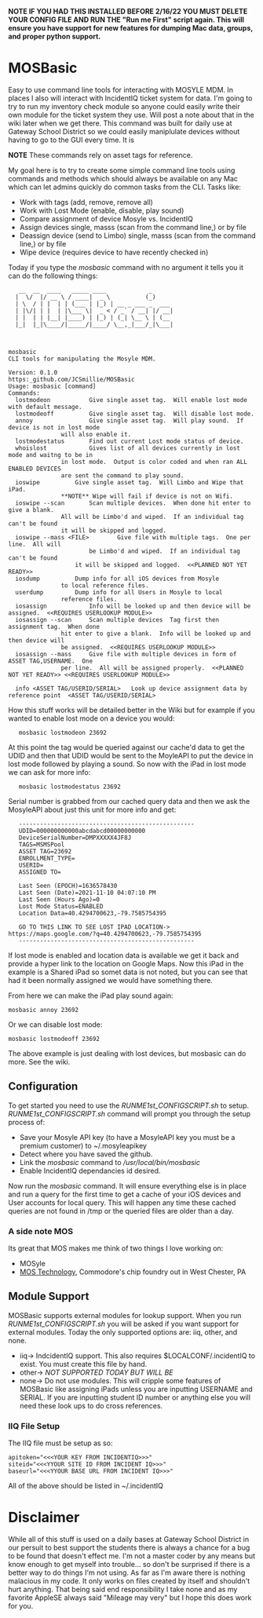 **NOTE IF YOU HAD THIS INSTALLED BEFORE 2/16/22 YOU MUST DELETE YOUR CONFIG FILE AND RUN THE "Run me First" script again.  This will ensure you have support for new features for dumping Mac data, groups, and proper python support.**


# MOSBasic

Easy to use command line tools for interacting with MOSYLE MDM.  In places I also will interact with IncidentIQ ticket system for data.  I'm going to try to run my inventory check module so anyone could easily write their own module for the ticket system they use.  Will post a note about that in the wiki later when we get there.  This command was built for daily use at Gateway School District so we could easily maniplulate devices without having to go to the GUI every time.  It is 
 
 **NOTE** These commands rely on asset tags for reference.  
 
 My goal here is to try to create some simple command line tools using commands and methods which should always be available on any Mac which can let admins quickly do common tasks from the CLI.  Tasks like:
 * Work with tags (add, remove, remove all)
 * Work with Lost Mode (enable, disable, play sound)
 * Compare assignment of device Mosyle vs. IncidentIQ
 * Assign devices single, masss (scan from the command line,) or by file
 * Deassign device (send to Limbo) single, masss (scan from the command line,) or by file
 * Wipe device (requires device to have recently checked in)
 
 Today if you type the _mosbasic_ command with no argument it tells you it can do the following things:
 ```
    __  __  ____   _____ ____            _
   |  \/  |/ __ \ / ____|  _ \          (_)
   | \  / | |  | | (___ | |_) | __ _ ___ _  ___
   | |\/| | |  | |\___ \|  _ < / _` / __| |/ __|
   | |  | | |__| |____) | |_) | (_| \__ \ | (__
   |_|  |_|\____/|_____/|____/ \__,_|___/_|\___|



 mosbasic
 CLI tools for manipulating the Mosyle MDM.

 Version: 0.1.0
 https:_github.com/JCSmillie/MOSBasic
 Usage: mosbasic [command]
 Commands:
   lostmodeon			Give single asset tag.  Will enable lost mode with default message.
   lostmodeoff			Give single asset tag.  Will disable lost mode.
   annoy         		Give single asset tag.  Will play sound.  If device is not in lost mode
  				will also enable it.
   lostmodestatus  		Find out current Lost mode status of device.
   whoislost			Gives list of all devices currently in lost mode and waitng to be in
   			  	in lost mode.  Output is color coded and when ran ALL ENABLED DEVICES
 				are sent the command to play sound.
   ioswipe			Give single asset tag.  Will Limbo and Wipe that iPad.
   				**NOTE** Wipe will fail if device is not on Wifi.
   ioswipe --scan		Scan multiple devices.  When done hit enter to give a blank.
   				All will be Limbo'd and wiped.  If an individual tag can't be found
 				it will be skipped and logged.
   ioswipe --mass <FILE>		Give file with multiple tags.  One per line.  All will
             			be Limbo'd and wiped.  If an individual tag can't be found
 		    		it will be skipped and logged.  <<PLANNED NOT YET READY>>
   iosdump			Dump info for all iOS devices from Mosyle
   				to local reference files.
   userdump			Dump info for all Users in Mosyle to local
 				reference files.
   iosassign			Info will be looked up and then device will be assigned.  <<REQUIRES USERLOOKUP MODULE>>
   iosassign --scan		Scan multiple devices  Tag first then assignment tag.  When done
   				hit enter to give a blank.  Info will be looked up and then device will
 				be assigned.  <<REQUIRES USERLOOKUP MODULE>>
   iosassign --mass		Give file with multiple devices in form of ASSET TAG,USERNAME.  One
   				per line.  All will be assigned properly.  <<PLANNED NOT YET READY>> <<REQUIRES USERLOOKUP MODULE>>

   info <ASSET TAG/USERID/SERIAL>	Look up device assignment data by reference point  <ASSET TAG/USERID/SERIAL>
 ```
 
How this stuff works will be detailed better in the Wiki but for example if you wanted to enable lost mode on a device you would:
 ```
    mosbasic lostmodeon 23692
 ```
At this point the tag would be queried against our cache'd data to get the UDID and then that UDID would be sent to the MoyleAPI to put the device in lost mode followed by playing a sound.  So now with the iPad in lost mode we can ask for more info:
 ```
    mosbasic lostmodestatus 23692
 ```
 Serial number is grabbed from our cached query data and then we ask the MosyleAPI about just this unit for more info and get:
 ```
	--------------------------------------------------
	UDID=000000000000abcdabcd00000000000
	DeviceSerialNumber=DMPXXXXX4JF8J
	TAGS=MSMSPool
	ASSET TAG=23692
	ENROLLMENT_TYPE=
	USERID=
	ASSIGNED TO=
    
	Last Seen (EPOCH)=1636578430
	Last Seen (Date)=2021-11-10 04:07:10 PM
	Last Seen (Hours Ago)=0
	Lost Mode Status=ENABLED
	Location Data=40.4294700623,-79.7585754395
    
	GO TO THIS LINK TO SEE LOST IPAD LOCATION-> https://maps.google.com/?q=40.4294700623,-79.7585754395
	--------------------------------------------------
 ```
If lost mode is enabled and location data is available we get it back and provide a hyper link to the location on Google Maps.  Now this iPad in the example is a Shared iPad so somet data is not noted, but you can see that had it been normally assigned we would have something there.

From here we can make the iPad play sound again:

    mosbasic annoy 23692
 
Or we can disable lost mode:

    mosbasic lostmodeoff 23692
 
The above example is just dealing with lost devices, but mosbasic can do more.  See the wiki.
 
 
## Configuration
 To get started you need to use the _RUNME1st_CONFIGSCRIPT.sh_ to setup.  _RUNME1st_CONFIGSCRIPT.sh_ command will prompt you through the setup process of:
 * Save your Mosyle API key (to have a MosyleAPI key you must be a premium customer) to ~/.mosyleapikey
 * Detect where you have saved the github.
 * Link the _mosbasic_ command to _/usr/local/bin/mosbasic_
 * Enable IncidentIQ dependancies id desired.

Now run the _mosbasic_ command.  It will ensure everything else is in place and run a query for the first time to get a cache of your iOS devices and User accounts for local query.  This will happen any time these cached queries are not found in /tmp or the queried files are older than a day.

### A side note MOS
Its great that MOS makes me think of two things I love working on:
 * MOSyle
 * [MOS Technology](https:_en.wikipedia.org/wiki/MOS_Technology), Commodore's chip foundry out in West Chester, PA



  
  
  
## Module Support
MOSBasic supports external modules for lookup support.  When you run _RUNME1st_CONFIGSCRIPT.sh_ you will be asked if you want support for external modules.  Today the only supported options are: iiq, other, and none.
  * iiq-> IndcidentIQ support.  This also requires $LOCALCONF/.incidentIQ to exist.  You must create this file by hand.
  * other-> _NOT SUPPORTED TODAY BUT WILL BE_
  * none-> Do not use modules.  This will cripple some features of MOSBasic like assigning iPads unless you are inputting USERNAME and SERIAL.  If you are inputting student ID number or anything else you will need these look ups to do cross references.
  
  
### IIQ File Setup
The IIQ file must be setup as so:
 ```
apitoken="<<<YOUR KEY FROM INCIDENTIQ>>>"   
siteid="<<<YYOUR SITE ID FROM INCIDENT IQ>>>"
baseurl="<<<YYOUR BASE URL FROM INCIDENT IQ>>>"
 ```	
All of the above should be listed in ~/.incidentIQ

# Disclaimer
While all of this stuff is used on a daily bases at Gateway School District in our persuit to best support the students there is always a chance for a bug to be found that doesn't effect me.  I'm not a master coder by any means but know enough to get myself into trouble... so don't be surprised if there is a better way to do things I'm not using.  As far as I'm aware there is nothing malacious in my code.  It only works on files created by itself and shouldn't hurt anything.  That being said end responsibility I take none and as my favorite AppleSE always said "Mileage may very" but I hope this does work for you.
 
 
